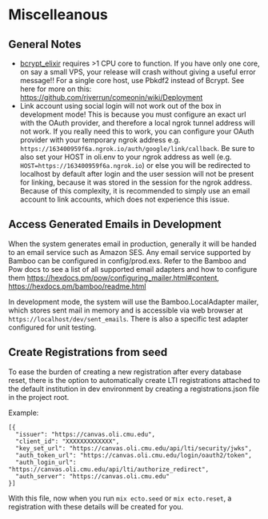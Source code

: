 # Miscelleanous

## General Notes

- [bcrypt_elixir](https://github.com/riverrun/bcrypt_elixir) requires >1 CPU core to function. If you have only one core, on say a small VPS, your release will crash without giving a useful error message!! For a single core host, use Pbkdf2 instead of Bcrypt. See here for more on this: https://github.com/riverrun/comeonin/wiki/Deployment
- Link account using social login will not work out of the box in development mode! This is because you must configure an exact url with the OAuth provider, and therefore a local ngrok tunnel address will not work. If you really need this to work, you can configure your OAuth provider with your temporary ngrok address e.g. `https://163400959f6a.ngrok.io/auth/google/link/callback`. Be sure to also set your HOST in oli.env to your ngrok address as well (e.g. `HOST=https://163400959f6a.ngrok.io`) or else you will be redirected to localhost by default after login and the user session will not be present for linking, because it was stored in the session for the ngrok address. Because of this complexity, it is recommended to simply use an email account to link accounts, which does not experience this issue.

## Access Generated Emails in Development

When the system generates email in production, generally it will be handed to an email service such as Amazon SES. Any email service supported by Bamboo can be configured in config/prod.exs. Refer to the Bamboo and Pow docs to see a list of all supported email adapters and how to configure them https://hexdocs.pm/pow/configuring_mailer.html#content, https://hexdocs.pm/bamboo/readme.html

In development mode, the system will use the Bamboo.LocalAdapter mailer, which stores sent mail in memory and is accessible via web browser at `https://localhost/dev/sent_emails`. There is also a specific test adapter configured for unit testing.

## Create Registrations from seed

To ease the burden of creating a new registration after every database reset, there is the option to automatically create LTI registrations
attached to the default institution in dev environment by creating a registrations.json file in the project root.

Example:

```
[{
  "issuer": "https://canvas.oli.cmu.edu",
  "client_id": "XXXXXXXXXXXXX",
  "key_set_url": "https://canvas.oli.cmu.edu/api/lti/security/jwks",
  "auth_token_url": "https://canvas.oli.cmu.edu/login/oauth2/token",
  "auth_login_url": "https://canvas.oli.cmu.edu/api/lti/authorize_redirect",
  "auth_server": "https://canvas.oli.cmu.edu"
}]
```

With this file, now when you run `mix ecto.seed` or `mix ecto.reset`, a registration with these details will be created for you.
